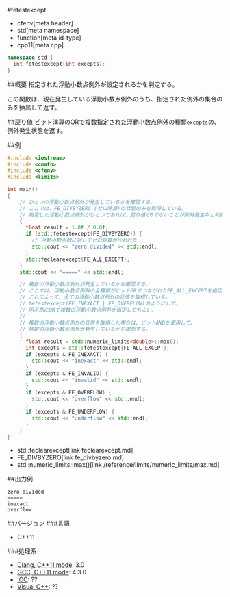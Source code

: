 #fetestexcept
* cfenv[meta header]
* std[meta namespace]
* function[meta id-type]
* cpp11[meta cpp]

```cpp
namespace std {
  int fetestexcept(int excepts);
}
```

##概要
指定された浮動小数点例外が設定されるかを判定する。

この関数は、現在発生している浮動小数点例外のうち、指定された例外の集合のみを抽出して返す。


##戻り値
ビット演算のORで複数指定された浮動小数点例外の種類`excepts`の、例外発生状態を返す。


##例
```cpp
#include <iostream>
#include <cmath>
#include <cfenv>
#include <limits>

int main()
{
    // ひとつの浮動小数点例外が発生しているかを確認する。
    // ここでは、FE_DIVBYZERO (ゼロ除算)の状態のみを取得している。
    // 指定した浮動小数点例外がひとつであれば、戻り値が0でないことが例外発生中と判断できる
    {
      float result = 1.0f / 0.0f;
      if (std::fetestexcept(FE_DIVBYZERO)) {
        // 浮動小数点数に対してゼロ除算が行われた
        std::cout << "zero divided" << std::endl;
      }
      std::feclearexcept(FE_ALL_EXCEPT);
    }
    std::cout << "=====" << std::endl;

    // 複数の浮動小数点例外が発生しているかを確認する。
    // ここでは、浮動小数点例外の全種類がビットORでつながれたFE_ALL_EXCEPTを指定している。
    // これによって、全ての浮動小数点例外の状態を取得している。
    // fetestexcept(FE_INEXACT | FE_OVERFLOW)のようにして、
    // 明示的にORで複数の浮動小数点例外を指定してもよい。
    //
    // 複数の浮動小数点例外の状態を取得した場合は、ビットANDを使用して、
    // 特定の浮動小数点例外が発生しているかを確認する。
    {
      float result = std::numeric_limits<double>::max();
      int excepts = std::fetestexcept(FE_ALL_EXCEPT);
      if (excepts & FE_INEXACT) {
        std::cout << "inexact" << std::endl;
      }
      if (excepts & FE_INVALID) {
        std::cout << "invalid" << std::endl;
      }
      if (excepts & FE_OVERFLOW) {
        std::cout << "overflow" << std::endl;
      }
      if (excepts & FE_UNDERFLOW) {
        std::cout << "underflow" << std::endl;
      }
    }
}
```
* std::feclearexcept[link feclearexcept.md]
* FE_DIVBYZERO[link fe_divbyzero.md]
* std::numeric_limits<double>::max()[link /reference/limits/numeric_limits/max.md]

##出力例
```
zero divided
=====
inexact
overflow
```


##バージョン
###言語
- C++11

###処理系
- [Clang, C++11 mode](/implementation.md#clang): 3.0
- [GCC, C++11 mode](/implementation.md#gcc): 4.3.0
- [ICC](/implementation.md#icc): ??
- [Visual C++](/implementation.md#visual_cpp): ??


